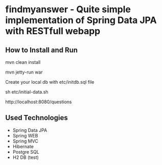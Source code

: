 # findmyanswer - Quite simple implementation of Spring Data JPA with RESTfull webapp

## How to Install and Run
mvn clean install

mvn jetty-run war

Create your local db with etc/initdb.sql file

sh etc/initial-data.sh <return>

http://localhost:8080/questions <return>

## Used Technologies
* Spring Data JPA
* Spring WEB
* Spring MVC
* Hibernate
* Postgre SQL
* H2 DB (test)
